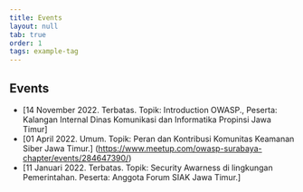 ```yaml
---
title: Events
layout: null
tab: true
order: 1
tags: example-tag
---
```


## Events
* [14 November 2022. Terbatas. Topik: Introduction OWASP., Peserta: Kalangan Internal Dinas Komunikasi dan Informatika Propinsi Jawa Timur]
* [01 April 2022. Umum. Topik: Peran dan Kontribusi Komunitas Keamanan Siber Jawa Timur.] (https://www.meetup.com/owasp-surabaya-chapter/events/284647390/)
* [11 Januari 2022. Terbatas. Topik: Security Awarness di lingkungan Pemerintahan. Peserta: Anggota Forum SIAK Jawa Timur.]